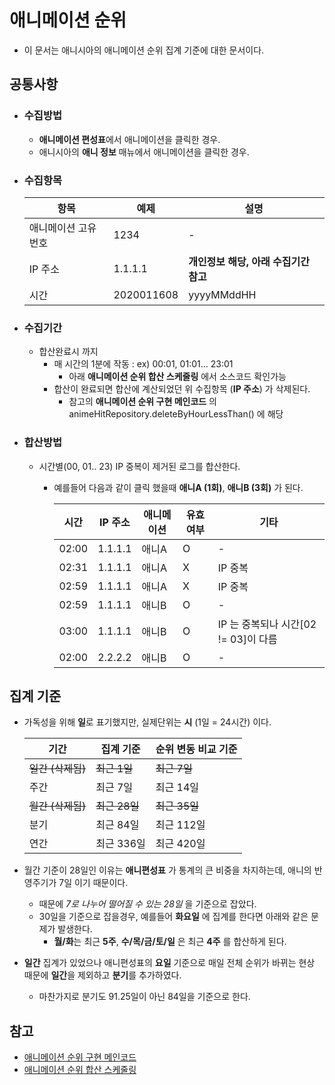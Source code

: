 # 애니메이션 순위
- 이 문서는 애니시아의 애니메이션 순위 집계 기준에 대한 문서이다.

## 공통사항
- ### 수집방법
  - **애니메이션 편성표**에서 애니메이션을 클릭한 경우.
  - 애니시아의 **애니 정보** 매뉴에서 애니메이션을 클릭한 경우.
- ### 수집항목
  |항목|예제|설명|
  |-|-|-|
  |애니메이션 고유번호|1234|-|
  |IP 주소|1.1.1.1| **개인정보 해당, 아래 수집기간 참고** |
  |시간|2020011608|yyyyMMddHH|
- ### 수집기간
  - 합산완료시 까지
    - 매 시간의 1분에 작동 : ex) 00:01, 01:01... 23:01
      - 아래 **애니메이션 순위 합산 스케줄링** 에서 소스코드 확인가능
    - 합산이 완료되면 합산에 계산되었던 위 수집항목 (**IP 주소**) 가 삭제된다.
      - 참고의 **애니메이션 순위 구현 메인코드** 의 animeHitRepository.deleteByHourLessThan() 에 해당
- ### 합산방법
  - 시간별(00, 01.. 23) IP 중복이 제거된 로그를 합산한다.
    - 예를들어 다음과 같이 클릭 했을때 **애니A (1회)**, **애니B (3회)** 가 된다. 
    
        |시간|IP 주소|애니메이션|유효여부|기타|
        |-|-|-|-|-|
        |02:00|1.1.1.1|애니A|O|-|
        |02:31|1.1.1.1|애니A|X|IP 중복|
        |02:59|1.1.1.1|애니A|X|IP 중복|
        |02:59|1.1.1.1|애니B|O|-|
        |03:00|1.1.1.1|애니B|O|IP 는 중복되나 시간[02 != 03]이 다름|
        |02:00|2.2.2.2|애니B|O|-|

## 집계 기준
- 가독성을 위해 **일**로 표기했지만, 실제단위는 **시** (1일 = 24시간) 이다.

  |기간|집계 기준|순위 변동 비교 기준|
  |-|-|-|
  |~~일간 (삭제됨)~~|~~최근 1일~~|~~최근 7일~~|
  |주간|최근 7일|최근 14일|
  |~~월간 (삭제됨)~~|~~최근 28일~~|~~최근 35일~~|
  |분기|최근 84일|최근 112일|
  |연간|최근 336일|최근 420일|
- 월간 기준이 28일인 이유는 **애니편성표** 가 통계의 큰 비중을 차지하는데, 애니의 반영주기가 7일 이기 때문이다.
  - 때문에 _7로 나누어 떨어질 수 있는 28일_ 을 기준으로 잡았다.
  - 30일을 기준으로 잡을경우, 예를들어 **화요일** 에 집계를 한다면 아래와 같은 문제가 발생한다.
    - **월/화**는 최근 **5주**, **수/목/금/토/일** 은 최근 **4주** 를 합산하게 된다.
- **일간** 집계가 있었으나 애니편성표의 **요일** 기준으로 매일 전체 순위가 바뀌는 현상 때문에 **일간**을 제외하고 **분기**를 추가하였다.
    - 마찬가지로 분기도 91.25일이 아닌 84일을 기준으로 한다.
    
## 참고
- [애니메이션 순위 구현 메인코드](https://github.com/anissia-net/anissia-core/blob/master/anissia-app-external-api/src/main/kotlin/anissia/services/AnimeRankService.kt)
- [애니메이션 순위 합산 스케줄링](https://github.com/anissia-net/anissia-core/blob/master/anissia-app-external-api/src/main/kotlin/anissia/configruration/ScheduleConfiguration.kt)
